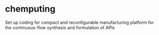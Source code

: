 # chemputing
Set up coding for compact and reconfigurable manufacturing platform for the continuous-flow synthesis and formulation of APIs
